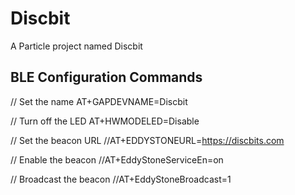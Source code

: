 # Discbit

A Particle project named Discbit

## BLE Configuration Commands
// Set the name
AT+GAPDEVNAME=Discbit

// Turn off the LED
AT+HWMODELED=Disable

// Set the beacon URL
//AT+EDDYSTONEURL=https://discbits.com

// Enable the beacon
//AT+EddyStoneServiceEn=on

// Broadcast the beacon
//AT+EddyStoneBroadcast=1
